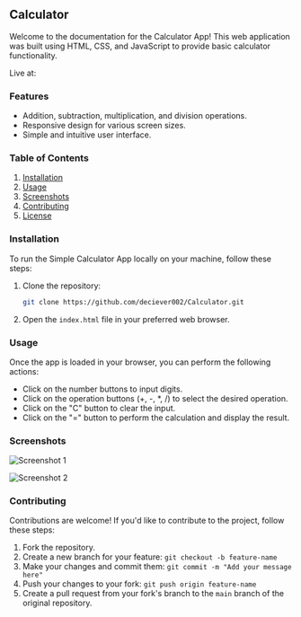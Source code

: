 ## Calculator

Welcome to the documentation for the Calculator App! This web application was built using HTML, CSS, and JavaScript to provide basic calculator functionality.

Live at:

### Features

- Addition, subtraction, multiplication, and division operations.
- Responsive design for various screen sizes.
- Simple and intuitive user interface.

### Table of Contents

1. [Installation](#installation)
2. [Usage](#usage)
3. [Screenshots](#screenshots)
4. [Contributing](#contributing)
5. [License](#license)

### Installation

To run the Simple Calculator App locally on your machine, follow these steps:

1. Clone the repository:

   ```bash
   git clone https://github.com/deciever002/Calculator.git
   ```

2. Open the `index.html` file in your preferred web browser.

### Usage

Once the app is loaded in your browser, you can perform the following actions:

- Click on the number buttons to input digits.
- Click on the operation buttons (+, -, \*, /) to select the desired operation.
- Click on the "C" button to clear the input.
- Click on the "=" button to perform the calculation and display the result.

### Screenshots

![Screenshot 1](screenshots/screenshot1.png)

![Screenshot 2](screenshots/screenshot2.png)

### Contributing

Contributions are welcome! If you'd like to contribute to the project, follow these steps:

1. Fork the repository.
2. Create a new branch for your feature: `git checkout -b feature-name`
3. Make your changes and commit them: `git commit -m "Add your message here"`
4. Push your changes to your fork: `git push origin feature-name`
5. Create a pull request from your fork's branch to the `main` branch of the original repository.
